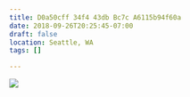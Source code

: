 ```yaml
---
title: D0a50cff 34f4 43db Bc7c A6115b94f60a
date: 2018-09-26T20:25:45-07:00
draft: false
location: Seattle, WA
tags: []

---
```




![](https://d17enza3bfujl8.cloudfront.net/IMG_20180923_172733.jpg)


